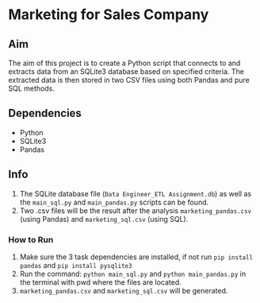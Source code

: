 # Marketing for Sales Company

## Aim

The aim of this project is to create a Python script that connects to and extracts data from an SQLite3 database based on specified criteria. The extracted data is then stored in two CSV files using both Pandas and pure SQL methods.

## Dependencies

- Python
- SQLite3
- Pandas

## Info

1. The SQLite database file (`Data Engineer_ETL Assignment.db`) as well as the `main_sql.py` and `main_pandas.py` scripts can be found.
2. Two .csv files will be the result after the analysis `marketing_pandas.csv` (using Pandas) and `marketing_sql.csv` (using SQL).

### How to Run
1. Make sure the 3 task dependencies are installed, if not run `pip install pandas` and `pip install pysqlite3`
2. Run the command: `python main_sql.py` and `python main_pandas.py` in the terminal with pwd where the files are located.
3. `marketing_pandas.csv` and `marketing_sql.csv` will be generated.
